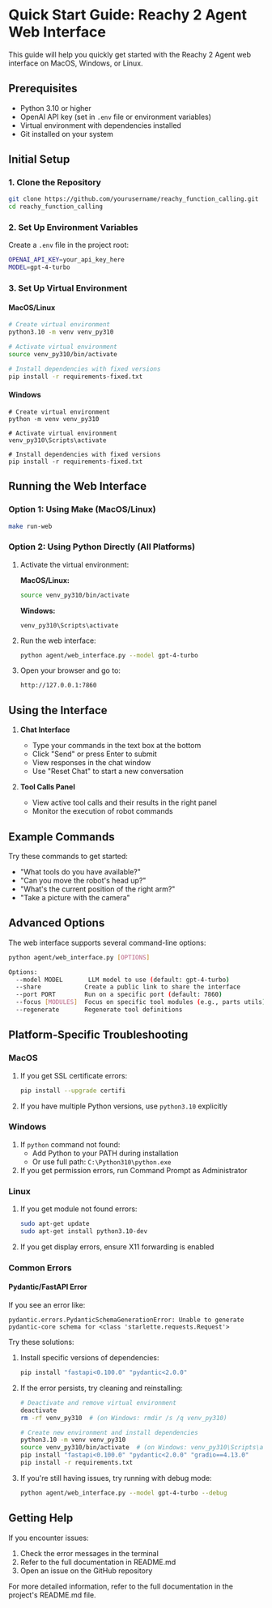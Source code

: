 # Quick Start Guide: Reachy 2 Agent Web Interface

This guide will help you quickly get started with the Reachy 2 Agent web interface on MacOS, Windows, or Linux.

## Prerequisites

- Python 3.10 or higher
- OpenAI API key (set in `.env` file or environment variables)
- Virtual environment with dependencies installed
- Git installed on your system

## Initial Setup

### 1. Clone the Repository

```bash
git clone https://github.com/yourusername/reachy_function_calling.git
cd reachy_function_calling
```

### 2. Set Up Environment Variables

Create a `.env` file in the project root:

```bash
OPENAI_API_KEY=your_api_key_here
MODEL=gpt-4-turbo
```

### 3. Set Up Virtual Environment

#### MacOS/Linux
```bash
# Create virtual environment
python3.10 -m venv venv_py310

# Activate virtual environment
source venv_py310/bin/activate

# Install dependencies with fixed versions
pip install -r requirements-fixed.txt
```

#### Windows
```batch
# Create virtual environment
python -m venv venv_py310

# Activate virtual environment
venv_py310\Scripts\activate

# Install dependencies with fixed versions
pip install -r requirements-fixed.txt
```

## Running the Web Interface

### Option 1: Using Make (MacOS/Linux)

```bash
make run-web
```

### Option 2: Using Python Directly (All Platforms)

1. Activate the virtual environment:

   **MacOS/Linux:**
   ```bash
   source venv_py310/bin/activate
   ```

   **Windows:**
   ```batch
   venv_py310\Scripts\activate
   ```

2. Run the web interface:
   ```bash
   python agent/web_interface.py --model gpt-4-turbo
   ```

3. Open your browser and go to:
   ```
   http://127.0.0.1:7860
   ```

## Using the Interface

1. **Chat Interface**
   - Type your commands in the text box at the bottom
   - Click "Send" or press Enter to submit
   - View responses in the chat window
   - Use "Reset Chat" to start a new conversation

2. **Tool Calls Panel**
   - View active tool calls and their results in the right panel
   - Monitor the execution of robot commands

## Example Commands

Try these commands to get started:

- "What tools do you have available?"
- "Can you move the robot's head up?"
- "What's the current position of the right arm?"
- "Take a picture with the camera"

## Advanced Options

The web interface supports several command-line options:

```bash
python agent/web_interface.py [OPTIONS]

Options:
  --model MODEL       LLM model to use (default: gpt-4-turbo)
  --share            Create a public link to share the interface
  --port PORT        Run on a specific port (default: 7860)
  --focus [MODULES]  Focus on specific tool modules (e.g., parts utils)
  --regenerate       Regenerate tool definitions
```

## Platform-Specific Troubleshooting

### MacOS
1. If you get SSL certificate errors:
   ```bash
   pip install --upgrade certifi
   ```
2. If you have multiple Python versions, use `python3.10` explicitly

### Windows
1. If `python` command not found:
   - Add Python to your PATH during installation
   - Or use full path: `C:\Python310\python.exe`
2. If you get permission errors, run Command Prompt as Administrator

### Linux
1. If you get module not found errors:
   ```bash
   sudo apt-get update
   sudo apt-get install python3.10-dev
   ```
2. If you get display errors, ensure X11 forwarding is enabled

### Common Errors

#### Pydantic/FastAPI Error
If you see an error like:
```
pydantic.errors.PydanticSchemaGenerationError: Unable to generate pydantic-core schema for <class 'starlette.requests.Request'>
```

Try these solutions:

1. Install specific versions of dependencies:
   ```bash
   pip install "fastapi<0.100.0" "pydantic<2.0.0"
   ```

2. If the error persists, try cleaning and reinstalling:
   ```bash
   # Deactivate and remove virtual environment
   deactivate
   rm -rf venv_py310  # (on Windows: rmdir /s /q venv_py310)
   
   # Create new environment and install dependencies
   python3.10 -m venv venv_py310
   source venv_py310/bin/activate  # (on Windows: venv_py310\Scripts\activate)
   pip install "fastapi<0.100.0" "pydantic<2.0.0" "gradio==4.13.0"
   pip install -r requirements.txt
   ```

3. If you're still having issues, try running with debug mode:
   ```bash
   python agent/web_interface.py --model gpt-4-turbo --debug
   ```

## Getting Help

If you encounter issues:
1. Check the error messages in the terminal
2. Refer to the full documentation in README.md
3. Open an issue on the GitHub repository

For more detailed information, refer to the full documentation in the project's README.md file. 